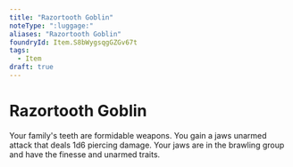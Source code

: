 ```yaml
---
title: "Razortooth Goblin"
noteType: ":luggage:"
aliases: "Razortooth Goblin"
foundryId: Item.S8bWygsqgGZGv67t
tags:
  - Item
draft: true
---
```


# Razortooth Goblin

Your family's teeth are formidable weapons. You gain a jaws unarmed attack that deals 1d6 piercing damage. Your jaws are in the brawling group and have the finesse and unarmed traits.
